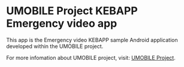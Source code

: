 UMOBILE Project KEBAPP Emergency video app
===========================================
This app is the Emergency video KEBAPP sample Android application developed within the UMOBILE project.

For more infomation about UMOBILE project, visit: [UMOBILE Project](http://www.umobile-project.eu/).


